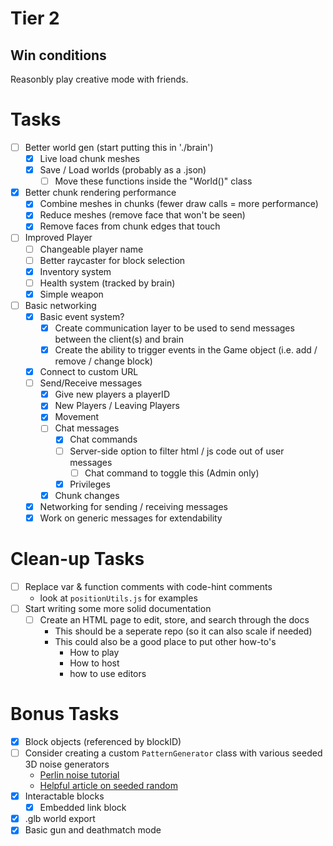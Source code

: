 # Tier 2

## Win conditions
Reasonbly play creative mode with friends.

# Tasks
- [ ] Better world gen (start putting this in './brain')
    - [X] Live load chunk meshes
    - [X] Save / Load worlds (probably as a .json)
        - [ ] Move these functions inside the "World()" class
- [X] Better chunk rendering performance
    - [X] Combine meshes in chunks (fewer draw calls = more performance)
    - [X] Reduce meshes (remove face that won't be seen)
    - [X] Remove faces from chunk edges that touch
- [ ] Improved Player
    - [ ] Changeable player name
    - [ ] Better raycaster for block selection
    - [X] Inventory system
    - [ ] Health system (tracked by brain)
    - [X] Simple weapon
- [ ] Basic networking
    - [X] Basic event system?
        - [X] Create communication layer to be used to send messages between the client(s) and brain
        - [X] Create the ability to trigger events in the Game object (i.e. add / remove / change block)
    - [X] Connect to custom URL
    - [ ] Send/Receive messages
        - [X] Give new players a playerID
        - [X] New Players / Leaving Players
        - [X] Movement
        - [ ] Chat messages
            - [X] Chat commands
            - [ ] Server-side option to filter html / js code out of user messages
                - [ ] Chat command to toggle this (Admin only)
            - [X] Privileges
        - [X] Chunk changes
    - [X] Networking for sending / receiving messages
    - [X] Work on generic messages for extendability

# Clean-up Tasks
- [ ] Replace var & function comments with code-hint comments
    - look at `positionUtils.js` for examples
- [ ] Start writing some more solid documentation
    - [ ] Create an HTML page to edit, store, and search through the docs
        - This should be a seperate repo (so it can also scale if needed)
        - This could also be a good place to put other how-to's
            - How to play
            - How to host
            - how to use editors

# Bonus Tasks
- [X] Block objects (referenced by blockID)
- [ ] Consider creating a custom `PatternGenerator` class with various seeded 3D noise generators
    - [Perlin noise tutorial](https://joeiddon.github.io/projects/javascript/perlin.html)
    - [Helpful article on seeded random](https://davidbau.com/archives/2010/01/30/random_seeds_coded_hints_and_quintillions.html)
- [X] Interactable blocks
    - [X] Embedded link block
- [X] .glb world export
- [X] Basic gun and deathmatch mode